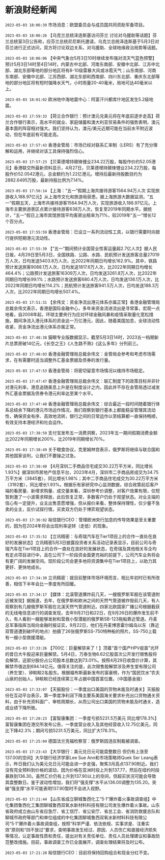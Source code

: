 # 新浪财经新闻
`2023-05-03 18:06:39` 市场消息：欧盟委员会与成员国共同资助军备项目。

`2023-05-03 18:06:26`   【乌克兰总统泽连斯基访问芬兰 讨论对乌援助等话题】芬兰总统室3日公告称，应芬兰总统尼尼斯托邀请，乌克兰总统泽连斯基于5月3日对芬兰进行正式访问，双方将讨论双边关系，对乌援助、全球地缘政治局势等话题。

`2023-05-03 18:06:06` 【中央气象台5月3日10时继续发布强对流天气蓝色预警】预计5月3日14时至4日14时，内蒙古中北部、河南东南部、安徽中北部、江苏中北部、湖北东部等地的部分地区将有8-10级雷暴大风或冰雹天气；山东南部、河南东南部、安徽中北部、江苏西部、湖北东部和西南部、四川东北部、重庆东北部等地的部分地区将有短时强降水天气，小时雨量20-40毫米，局地可达40毫米以上。

`2023-05-03 18:01:02` 欧洲地中海地震中心：阿富汗兴都库什地区发生5.2级地震。

`2023-05-03 17:59:33` 【荷兰合作银行：预计澳元兑美元将在年底前逐步走高】荷兰合作银行表示，高水平的就业、家庭储蓄和澳大利亚贸易条件的强势表明，澳元基本面的阵容相对强大。我们坚持认为，澳元/美元近期可能在当前水平附近波动，但在年底前有可能走高。

`2023-05-03 17:57:43` 香港金管局：市场已经对联系汇率制（LERS）有了充分理解和运用，并继续对该工具保持强烈信心。

`2023-05-03 17:57:23` 【贝莱德增持赣锋锂业234.22万股，每股作价约52.05港元】香港联交所最新资料显示，4月27日，贝莱德增持赣锋锂业234.22万股，每股作价52.0542港元，总金额约为1.22亿港元。增持后最新持股数目约为2882.6495万股，最新持股比例为7.14%。

`2023-05-03 17:56:14`   【上海：“五一”假期上海共接待游客1564.94万人次 实现旅游收入188.97亿元】从上海市文化和旅游局获悉，据上海旅游大数据监测，“五一”假期五天，上海市共接待游客1564.94万人次，实现旅游收入188.97亿元。上海市主要旅游景区点累计接待游客638万人次，恢复至2019年同期水平。据统计，"五一"假日上海市宾馆旅馆平均客房出租率为71%，较2019年"五一"增长12个百分点。

`2023-05-03 17:55:59` 香港金管局：已设立一系列流动性工具，以银行需要时向银行提供短期港元流动性。

`2023-05-03 17:55:39` 【“五一”期间预计全国营业性客运量超2.7亿人次】据人民日报，4月29日至5月3日，全国铁路、公路、水路、民航预计发送旅客总量27019万人次，日均发送5403.8万人次，比2022年同期日均增长162.9%。其中，铁路预计发送旅客9088.1万人次，日均发送1817.6万人次，比2022年同期日均增长464.4%；公路预计发送旅客16309万人次，日均发送3261.8万人次，比2022年同期日均增长99.1%；水路预计发送旅客680.4万人次，日均发送136.1万人次，比2022年同期日均增长114.2%；民航预计发送旅客941.5万人次，日均发送188.3万人次，比2022年同期日均增长507.4%。

`2023-05-03 17:51:31` 【余伟文：资金净流出港元体系亦属正常】香港金融管理局总裁余伟文表示，香港是国际金融中心，多年来资金流进流出是寻常事，宏观一点地看，自2008年起，环球主要央行为应对环球金融风暴和疫情采取量化宽松措施，期间净流入港元体系的资金达一万亿港元，因此，随着美国加息，全球流动性收紧，资金净流出港元体系亦属正常。

`2023-05-03 17:48:38` 猫眼专业版数据显示，截至5月3日14时，2023五一档期新片总票房破14亿元，《长空之王》《人生路不熟》《这么多年》分列前三。

`2023-05-03 17:48:03` 香港金融管理局总裁余伟文：金管局会参考和考虑市场需求，在有需要时适当调整外汇基金票据及债券的发行量。

`2023-05-03 17:47:53` 香港金管局：将密切留意市场情况以维持市场稳定。

`2023-05-03 17:47:47` 香港金融管理局总裁余伟文：联汇制度下的政策目标并非针对港元利率，港息追随美息上升是在制度设计之内，因此并不存在金管局透过减发外汇基金票据及债券令港元利率达至某个水平。

`2023-05-03 17:47:40` 香港金融管理局总裁余伟文：综合最近一段时间随着银行体系总结余下降的港元市场运作情况，我们观察到银行基本上都能稳妥管理其流动性，确保资金有序、高效地流转，银行之间的日常运作以至结算都一直保持畅顺，有效支持本港经济和社会运作。

`2023-05-03 17:38:59` 支付宝发布五一消费洞察，2023年五一期间假期消费金额比2022年同期增长200%，比2019年同期增长70%。

`2023-05-03 17:38:49` 关于粮食协议，克里姆林宫表示，俄罗斯将继续与联合国和其他国家谈判，让我们不要操之过急。

`2023-05-03 17:38:40` 【4月深圳二手商品住宅成交30.22万平方米，同比增长1.93%】据深圳市房地产信息平台，2023年4月，深圳市二手商品房成交为34.75万平方米（3845套），同比增长1.98%；其中二手商品住宅成交为30.22万平方米（3192套），同比增长1.93%。根据乐有家研究中心监测数据，综合政策前后客户端的看房量、新增求购量、成交量来看，深圳参考价调整，对客户效果有限，仅短暂刺激了一小波需求释放，此后恢复正常，多数客户仍处于观望状态。对业主端的信心有一定提升，业主出售意愿增强，但从报价来看，整体保持理性，仅少量不急卖的业主，反价试探行情，买卖双方仍处于博弈观望状态。

`2023-05-03 17:36:02` 裕信银行CEO：管理欧洲央行加息的传导效果是至关重要的，因为在2024年将会出现利率逆转（走低）的现象。

`2023-05-03 17:35:52` 【立讯精密：与奇瑞汽车在Tier1项目上的合作一直处在良好的发展状态】立讯精密5月3日披露投资者关系活动记录表显示，目前公司与奇瑞汽车在Tier1项目上的合作一直处在良好的发展状态，在奇瑞及其他相关车企均有定点项目进行中，且在公司下一阶段资金面更充裕的前提下，公司汽车业务将会有更广阔的发展空间。现阶段公司会更多地将资源集中在Tier1项目上，以助力其更好、更快地成长。

`2023-05-03 17:34:30` 立讯精密：就目前整体市场环境而言，相比年初时已有所改善，相信下半年会比一季度有所回暖。

`2023-05-03 17:34:17` 【媒体：北溪管道爆炸前几天，一艘俄罗斯军舰在该管道附近被发现】据报道，去年，在俄罗斯和欧洲之间的天然气管道被炸毁前几天，有人观察到有几艘俄罗斯军舰在北溪天然气管道附近。四家北欧国家广播公司根据截获的无线电信息进行的调查发现，去年9月21日和22日，在9月26日的爆炸发生前不久，有人看到一艘能够发射和营救小型潜艇的俄罗斯SB-123拖船靠近管道。丹麦总军事指挥当局向金融时报证实，9月22日，他们在丹麦博恩霍尔姆岛以东（靠近双管道遭到破坏的地点）拍摄了26张俄罗斯SS-750特种船的照片。SS-750上载有一艘小型救援潜艇。

`2023-05-03 17:33:26` 【700亿：巨量解禁来了！】顶着“首个国产HPV疫苗”光环的昔日大牛股迎来巨量解禁。5月4日，万泰生物6.62亿股首次公开发行限售股将会解禁，这部分股份占公司股本总数达到73.01%。按照4月29日收盘价计算，其解禁市值达到694.14亿元。值得关注的是，此次限售股解禁涉及养生堂有限公司（养生堂）、钟睒睒2名股东。根据福布斯最新发布的富豪榜，作为“国民饮水”农夫山泉的创始人，钟睒睒已经连续第三年占据中国首富位置。（中国基金报）

`2023-05-03 17:33:07`   【天振股份：一季度出口美国的货物未能及时通关】天振股份在互动平台表示，第一季度净利润下降主要系美国海关要求补充出口货物通关资料，由于补充资料面广、审核周期长，从而公司出口美国的货物未能及时通关，造成业绩下降所致。

`2023-05-03 17:28:23`   【富智康集团：一季度亏损5231.5万美元 同比增178.3%】富智康集团在港交所发布公告，一季度营业收入及其他经营收入12.75亿美元，同比下降42.3%；期间亏损5231.5万美元，同比扩大178.3%。

`2023-05-03 17:25:04` 德国法兰克福检察官：俄罗斯因违反制裁被调查。

`2023-05-03 17:23:43` 【大华银行：美元兑日元可能盘整数日 但仍有上涨至137.00的空间】大华银行经济学家Lee Sue Ann和市场策略师Quek Ser Leang表示，昨日我们认为美元兑日元可能会进一步走强，聚焦3月高点137.90附近。我们没有完全预料到价格的波动，因为价格在亚洲时段上升到137.77，然后在纽约时段暴跌到136.30。虽然汇价仍有上升到137.90以上的空间，但超买状况可能会导致其盘整数日。鉴于波动性增加，我们将"强支撑"水平从136.00调整为135.20。突破”强支撑“水平可能表明137.90暂时不会进入视野。

`2023-05-03 17:21:44`   【山东省成立聊城鲁西化工“5·1”爆炸着火事故调查组】中化集团鲁西化工集团聊城鲁西双氧水新材料科技有限公司发生爆炸着火事故。山东省政府成立由山东省应急厅、省工信厅、省公安厅、省总工会、省消防救援总队和聊城市政府等部门和单位组成的中化集团聊城鲁西双氧水新材料科技有限公司“5·1”爆炸着火事故调查组，按照“科学严谨、依法依规、实事求是、注重实效”原则和“四不放过”要求，查明事故发生经过、原因、人员伤亡和直接经济损失等情况，认定事故性质和责任，提出对有关责任单位、责任人员处理建议和事故防范整改措施。目前，事故调查工作已全面展开，调查处理结果将及时公布。

`2023-05-03 17:21:20` 裕信银行CEO：目前将保持回购组合和现金分红不变。

